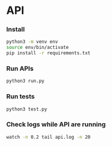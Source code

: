 # API

### Install

```bash
python3 -m venv env
source env/bin/activate
pip install -r requirements.txt
```

### Run APIs

```bash
python3 run.py
```

### Run tests

```bash
python3 test.py
```

### Check logs while API are running

```bash
watch -n 0.2 tail api.log -n 20
```
